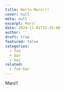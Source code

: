 ```yaml
---
title: Hello Mars!!!
cover: null
meta: null
excerpt: Mars!
date: 2024-11-01T12:31:00
author: ''
draft: true
featured: false
categories:
  - foo
  - bar
  - baz
related:
  - foo-bar
---
```


Mars!!
